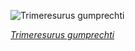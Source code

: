 
![Trimeresurus gumprechti](https://upload.wikimedia.org/wikipedia/commons/thumb/1/10/Trimeresurus_gumprechti%2C_Gumprecht%E2%80%99s_pit_viper_%28female%29_-_Phu_Suan_Sai_National_Park_%2846711073485%29.jpg/600px-Trimeresurus_gumprechti%2C_Gumprecht%E2%80%99s_pit_viper_%28female%29_-_Phu_Suan_Sai_National_Park_%2846711073485%29.jpg)

*[Trimeresurus gumprechti](https://wikipedia.org/wiki/File:Trimeresurus_gumprechti,_Gumprecht%E2%80%99s_pit_viper_(female)_-_Phu_Suan_Sai_National_Park_(46711073485).jpg)*
